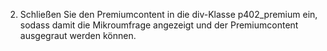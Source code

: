 <script type="text/javascript">
(function() {
  var ARTICLE_URL = window.location.href;
  var CONTENT_ID = 'everything';
  document.write(
    '<scr'+'ipt '+
    'src="//survey.g.doubleclick.net/survey?site=_GSACCOUNTID'+
    '&amp;url='+encodeURIComponent(ARTICLE_URL)+
    (CONTENT_ID ? '&amp;cid='+encodeURIComponent(CONTENT_ID) : '')+
    '&amp;random='+(new Date).getTime()+
    '" type="text/javascript">'+'\x3C/scr'+'ipt>');
})();
</script>

 

2. Schließen Sie den Premiumcontent in die div-Klasse p402_premium ein, sodass damit die Mikroumfrage angezeigt und der Premiumcontent ausgegraut werden können.
 

<div class="p402_premium">
    <!-- YOUR PREMIUM CONTENT HERE -->
</div>
